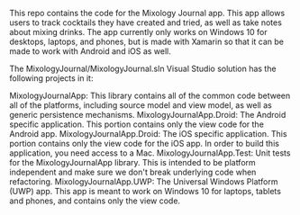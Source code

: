 This repo contains the code for the Mixology Journal app. This app allows users
to track cocktails they have created and tried, as well as take notes about
mixing drinks. The app currently only works on Windows 10 for desktops, laptops,
and phones, but is made with Xamarin so that it can be made to work with 
Android and iOS as well.

The MixologyJournal/MixologyJournal.sln Visual Studio solution has the following
projects in it:

MixologyJournalApp: This library contains all of the common code between all of
the platforms, including source model and view model, as well as generic
persistence mechanisms.
MixologyJournalApp.Droid: The Android specific application. This portion 
contains only the view code for the Android app.
MixologyJournalApp.Droid: The iOS specific application. This portion 
contains only the view code for the iOS app. In order to build this application,
you need access to a Mac.
MixologyJournalApp.Test: Unit tests for the MixologyJournalApp library. This is
intended to be platform independent and make sure we don't break underlying
code when refactoring.
MixologyJournalApp.UWP: The Universal Windows Platform (UWP) app. This app is
meant to work on Windows 10 for laptops, tablets and phones, and contains only
the view code.